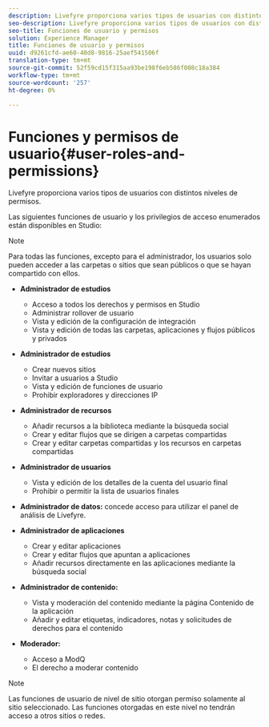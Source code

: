 ```yaml
---
description: Livefyre proporciona varios tipos de usuarios con distintos niveles de permisos.
seo-description: Livefyre proporciona varios tipos de usuarios con distintos niveles de permisos.
seo-title: Funciones de usuario y permisos
solution: Experience Manager
title: Funciones de usuario y permisos
uuid: d9261cfd-ae60-40d8-9816-25aef541506f
translation-type: tm+mt
source-git-commit: 52f59cd15f315aa93be198f6eb586f008c18a384
workflow-type: tm+mt
source-wordcount: '257'
ht-degree: 0%

---
```



# Funciones y permisos de usuario{#user-roles-and-permissions}

Livefyre proporciona varios tipos de usuarios con distintos niveles de permisos.

Las siguientes funciones de usuario y los privilegios de acceso enumerados están disponibles en Studio:

>[!NOTE]
>
>Para todas las funciones, excepto para el administrador, los usuarios solo pueden acceder a las carpetas o sitios que sean públicos o que se hayan compartido con ellos.

* **Administrador de estudios**
   * Acceso a todos los derechos y permisos en Studio
   * Administrar rollover de usuario
   * Vista y edición de la configuración de integración
   * Vista y edición de todas las carpetas, aplicaciones y flujos públicos y privados

* **Administrador de estudios**
   * Crear nuevos sitios
   * Invitar a usuarios a Studio
   * Vista y edición de funciones de usuario
   * Prohibir exploradores y direcciones IP

* **Administrador de recursos**
   * Añadir recursos a la biblioteca mediante la búsqueda social
   * Crear y editar flujos que se dirigen a carpetas compartidas
   * Crear y editar carpetas compartidas y los recursos en carpetas compartidas

* **Administrador de usuarios**
   * Vista y edición de los detalles de la cuenta del usuario final
   * Prohibir o permitir la lista de usuarios finales

* **Administrador de datos:** concede acceso para utilizar el panel de análisis de Livefyre.
* **Administrador de aplicaciones**
   * Crear y editar aplicaciones
   * Crear y editar flujos que apuntan a aplicaciones
   * Añadir recursos directamente en las aplicaciones mediante la búsqueda social

* **Administrador de contenido:**
   * Vista y moderación del contenido mediante la página Contenido de la aplicación
   * Añadir y editar etiquetas, indicadores, notas y solicitudes de derechos para el contenido

* **Moderador:**
   * Acceso a ModQ
   * El derecho a moderar contenido

>[!NOTE]
>
>Las funciones de usuario de nivel de sitio otorgan permiso solamente al sitio seleccionado. Las funciones otorgadas en este nivel no tendrán acceso a otros sitios o redes.
